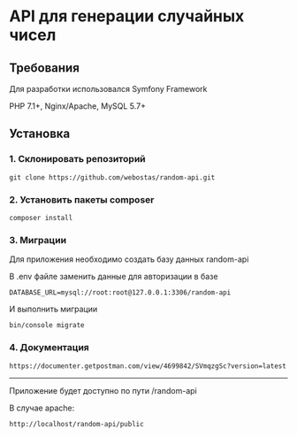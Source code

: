 # API для генерации случайных чисел

Требования
------------

Для разработки использовался Symfony Framework

PHP 7.1+, Nginx/Apache, MySQL 5.7+

Установка
------------

### 1. Склонировать репозиторий

~~~
git clone https://github.com/webostas/random-api.git
~~~

### 2. Установить пакеты composer

~~~
composer install
~~~

### 3. Миграции

Для приложения необходимо создать базу данных random-api

В .env файле заменить данные для авторизации в базе

~~~
DATABASE_URL=mysql://root:root@127.0.0.1:3306/random-api
~~~

И выполнить миграции

~~~
bin/console migrate
~~~

### 4. Документация

~~~
https://documenter.getpostman.com/view/4699842/SVmqzgSc?version=latest
~~~

------------

Приложение будет доступно по пути /random-api

В случае apache:

~~~
http://localhost/random-api/public
~~~
